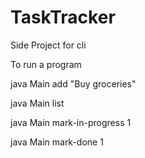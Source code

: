 # TaskTracker
Side Project for cli

To run a program

java Main add "Buy groceries"

java Main list

java Main mark-in-progress 1

java Main mark-done 1
